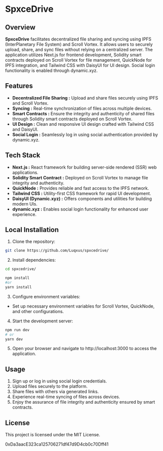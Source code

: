 
# SpxceDrive

## Overview
**SpxceDrive** facilitates decentralized file sharing and syncing using IPFS (InterPlanetary File System) and Scroll Vortex. It allows users to securely upload, share, and sync files without relying on a centralized server. The application utilizes Next.js for frontend development, Solidity smart contracts deployed on Scroll Vortex for file management, QuickNode for IPFS integration, and Tailwind CSS with DaisyUI for UI design. Social login functionality is enabled through dynamic.xyz.


## Features

- **Decentralized File Sharing :** Upload and share files securely using IPFS and Scroll Vortex.
- **Syncing :** Real-time synchronization of files across multiple devices.
- **Smart Contracts :** Ensure the integrity and authenticity of shared files through Solidity smart contracts deployed on Scroll Vortex.
- **UI Design :** Clean and responsive UI design crafted with Tailwind CSS and DaisyUI.
- **Social Login :** Seamlessly log in using social authentication provided by dynamic.xyz.


## Tech Stack

- **Next.js :** React framework for building server-side rendered (SSR) web applications.
- **Solidity Smart Contract :** Deployed on Scroll Vortex to manage file integrity and authenticity.
- **QuickNode :** Provides reliable and fast access to the IPFS network.
- **Tailwind CSS :** Utility-first CSS framework for rapid UI development.
- **DaisyUI (Dynamic.xyz) :** Offers components and utilities for building modern UIs.
- **dynamic.xyz :** Enables social login functionality for enhanced user experience.
 


## Local Installation

1. Clone the repository:

```bash
git clone https://github.com/Luqxus/spxcedrive/
```

2. Install dependencies:

 ```bash
cd spxcedrive/

npm install
#or
yarn install
```

3. Configure environment variables:
 - Set up necessary environment variables for Scroll Vortex, QuickNode, and other configurations.

4. Start the development server:

```bash
npm run dev
# or
yarn dev
```

5. Open your browser and navigate to http://localhost:3000 to access the application.



## Usage
1. Sign up or log in using social login credentials.
2. Upload files securely to the platform.
3. Share files with others via generated links.
4. Experience real-time syncing of files across devices.
5. Enjoy the assurance of file integrity and authenticity ensured by smart contracts.


## License
This project is licensed under the MIT License.

0xDa3aacE323ca125706271df47d9D4cb0c70Dff41
